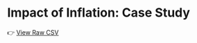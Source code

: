 # Impact of Inflation: Case Study
👉 [View Raw CSV](https://raw.githubusercontent.com/SankarSubbu/yourrepo/main/data/dataset.csv)
